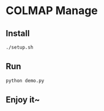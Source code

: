 # COLMAP Manage

## Install

```bash
./setup.sh
```

## Run

```bash
python demo.py
```

## Enjoy it~
